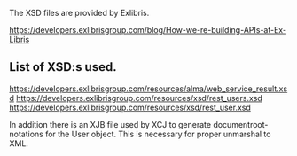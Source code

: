 The XSD files are provided by Exlibris.

https://developers.exlibrisgroup.com/blog/How-we-re-building-APIs-at-Ex-Libris

## List of XSD:s used.

https://developers.exlibrisgroup.com/resources/alma/web_service_result.xsd
https://developers.exlibrisgroup.com/resources/xsd/rest_users.xsd
https://developers.exlibrisgroup.com/resources/xsd/rest_user.xsd

In addition there is an XJB file used by XCJ to generate documentroot-notations
for the User object. This is necessary for proper unmarshal to XML.
